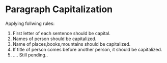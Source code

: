 # Paragraph Capitalization


Applying follwing rules:
1. First letter of each sentence should be capital.
2. Names of person should be capitalized.
3. Name of places,books,mountains should be  capitalized.
4. If title of person comes before another person, it should be capitalized.
5. ....  Still pending..
